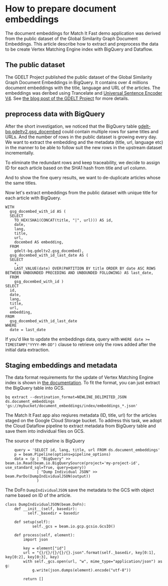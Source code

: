 # How to prepare document embeddings

The document embeddings for Match It Fast demo application was derived from the public dataset of the Global Similarity Graph Document Embeddings.
This article describe how to extract and preprocess the data to be create Vertex Matching Engine index with BigQuery and Dataflow.

## The public dataset

The GDELT Project published the public dataset of the Global Similarity Graph Document Embeddings in BigQuery.
It contains over 4 millions document embeddings with the title, language and URL of the articles.
The embeddings was deribed using Trancelate and [Universal Sentence Encoder V4](https://tfhub.dev/google/universal-sentence-encoder/4).
See [the blog post of the GDELT Project](https://blog.gdeltproject.org/announcing-the-global-similarity-graph-document-embeddings-using-the-universal-sentence-encoder/) for more details.

## preprocess data with BigQuery

After the short investigation, we noticed that the BigQuery table [gdelt-bq.gdeltv2.gsg_docembed](https://console.cloud.google.com/bigquery?project=gdelt-bq&ws=&p=gdelt-bq&d=gdeltv2&t=gsg_docembed&page=table) could contain multiple rows for same titles and URLs.
And the number of rows in the public dataset is growing every day. We want to extract the embedding and the metadata (title, url, language etc) in the manner to be able to follow suit the new rows in the upstream dataset incrementally.

To eliminate the redundant rows and keep traceability, we decide to assign ID for each article based on the SHA1 hash from title and url column.

And to show the fine query results, we want to de-duplicate articles whose the same titles.

Now let's extract embeddings from the public dataset with unique title for each article with BigQuery.

```
WITH
  gsg_docembed_with_id AS (
  SELECT
    TO_HEX(SHA1(CONCAT(title, "|", url))) AS id,
    date,
    lang,
    title,
    url,
    docembed AS embedding,
  FROM
    gdelt-bq.gdeltv2.gsg_docembed),
  gsg_docembed_with_id_last_date AS (
  SELECT
    *,
    LAST_VALUE(date) OVER(PARTITION BY title ORDER BY date ASC ROWS BETWEEN UNBOUNDED PRECEDING AND UNBOUNDED FOLLOWING) AS last_date,
  FROM
    gsg_docembed_with_id )
SELECT
  id,
  date,
  lang,
  title,
  url,
  embedding,
FROM
  gsg_docembed_with_id_last_date
WHERE
  date = last_date
```

If you'd like to update the embeddings data, query with `WHERE date >= TIMESTAMP("YYYY-MM-DD")` clause to retrieve only the rows added after the initial data extraction.

## Staging embeddings and metadata

The data format requirements for the update of Vertex Matching Engine index is shown in [the documentation](https://cloud.google.com/vertex-ai/docs/matching-engine/using-matching-engine#data-file-formats).
To fit the format, you can just extract the BigQuery table into GCS.

```
bq extract --destination_format=NEWLINE_DELIMITED_JSON ds.document_embeddings 'gs://mybucket/document_embeddings/index/embeddings_*.json'
```

The Match It Fast app also reqiures metadata (ID, title, url) for the articles staged on the Google Cloud Storage bucket.
To address this task, we adopt the Cloud Dataflow pipeline to extract metadata from BigQuery table and save them into individual files on GCS.

The source of the pipeline is BigQuery

```
    query = 'SELECT id, lang, title, url FROM ds.document_embeddings'
    p = beam.Pipeline(options=pipeline_options)
    data = (p | "BigQuery" >> beam.io.Read(beam.io.BigQuerySource(project='my-project-id', use_standard_sql=True, query=query))
              | "Dump Individual JSON" >> beam.ParDo(DumpIndividualJSON(output))
              )
```

The DoFn `DumpIndividualJSON` save the metadata to the GCS with object name based on ID of the article.

```
class DumpIndividualJSON(beam.DoFn):
    def __init__(self, basedir):
          self._basedir = basedir

    def setup(self):
            self._gcs = beam.io.gcp.gcsio.GcsIO()

    def process(self, element):
        import json

        key = element["id"]
        url = "{}/{}/{}/{}/{}.json".format(self._basedir, key[0:1], key[0:2], key[0:3], key)
        with self._gcs.open(url, "w", mime_type="application/json") as g:
            g.write(json.dumps(element).encode("utf-8"))

        return []
```

